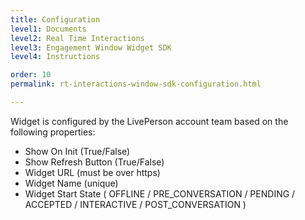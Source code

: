 ```yaml
---
title: Configuration
level1: Documents
level2: Real Time Interactions
level3: Engagement Window Widget SDK
level4: Instructions

order: 10
permalink: rt-interactions-window-sdk-configuration.html

---
```


Widget is configured by the LivePerson account team based on the following properties:

  - Show On Init (True/False)
  - Show Refresh Button (True/False)
  - Widget URL (must be over https)
  - Widget Name (unique)
  - Widget Start State ( OFFLINE / PRE_CONVERSATION / PENDING / ACCEPTED / INTERACTIVE / POST_CONVERSATION )
